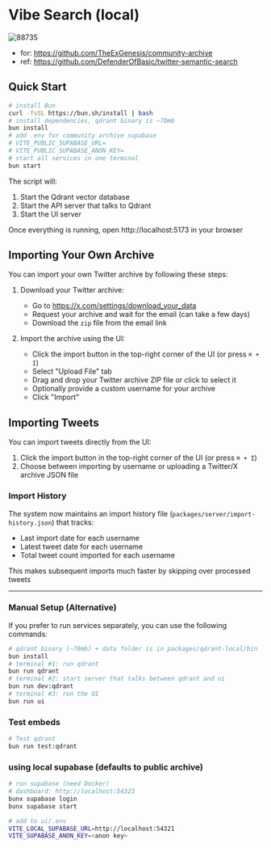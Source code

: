 # Vibe Search (local)

![88735](https://github.com/user-attachments/assets/b511ae6b-1c5e-47d9-8845-dd24f441f0d3)

- for: https://github.com/TheExGenesis/community-archive
- ref: https://github.com/DefenderOfBasic/twitter-semantic-search

## Quick Start

```bash
# install Bun
curl -fsSL https://bun.sh/install | bash
# install dependencies, qdrant binary is ~70mb
bun install
# add .env for community archive supabase
# VITE_PUBLIC_SUPABASE_URL=
# VITE_PUBLIC_SUPABASE_ANON_KEY=
# start all services in one terminal
bun start
```

The script will:
1. Start the Qdrant vector database
2. Start the API server that talks to Qdrant
3. Start the UI server

Once everything is running, open http://localhost:5173 in your browser

## Importing Your Own Archive

You can import your own Twitter archive by following these steps:

1. Download your Twitter archive:
   - Go to https://x.com/settings/download_your_data
   - Request your archive and wait for the email (can take a few days)
   - Download the `zip` file from the email link

2. Import the archive using the UI:
     - Click the import button in the top-right corner of the UI (or press `⌘ + I`)
     - Select "Upload File" tab
     - Drag and drop your Twitter archive ZIP file or click to select it
     - Optionally provide a custom username for your archive
     - Click "Import"

## Importing Tweets

You can import tweets directly from the UI:

1. Click the import button in the top-right corner of the UI (or press `⌘ + I`)
2. Choose between importing by username or uploading a Twitter/X archive JSON file

### Import History

The system now maintains an import history file (`packages/server/import-history.json`) that tracks:
- Last import date for each username
- Latest tweet date for each username
- Total tweet count imported for each username

This makes subsequent imports much faster by skipping over processed tweets

---

### Manual Setup (Alternative)

If you prefer to run services separately, you can use the following commands:

```bash
# qdrant binary (~70mb) + data folder is in packages/qdrant-local/bin
bun install
# terminal #1: run qdrant
bun run qdrant
# terminal #2: start server that talks between qdrant and ui
bun run dev:qdrant
# terminal #3: run the UI
bun run ui
```

### Test embeds

```bash
# Test qdrant
bun run test:qdrant
```

### using local supabase (defaults to public archive)

```bash
# run supabase (need Docker)
# dashboard: http://localhost:54323
bunx supabase login
bunx supabase start
```

```bash
# add to ui/.env
VITE_LOCAL_SUPABASE_URL=http://localhost:54321
VITE_SUPABASE_ANON_KEY=<anon key>
```
